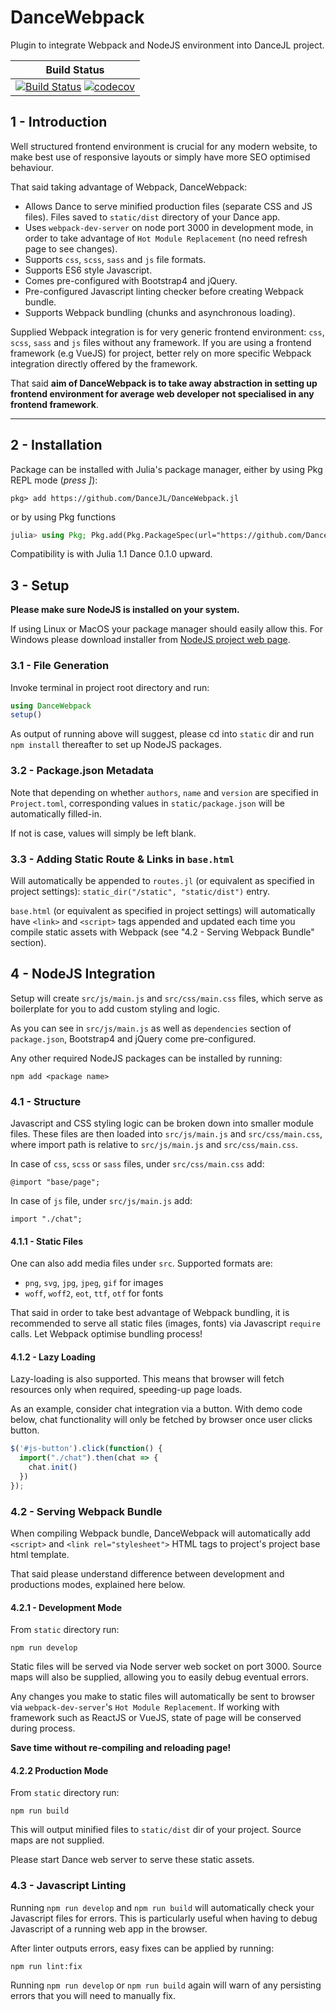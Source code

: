 # DanceWebpack

Plugin to integrate Webpack and NodeJS environment into DanceJL project.

| **Build Status**                                       |
|:------------------------------------------------------:|
| [![Build Status](https://travis-ci.com/DanceJL/DanceWebpack.jl.svg?branch=master)](https://travis-ci.com/DanceJL/DanceWebpack.jl)  [![codecov](https://codecov.io/gh/DanceJL/DanceWebpack.jl/branch/master/graph/badge.svg)](https://codecov.io/gh/DanceJL/DanceWebpack.jl)|

## 1 - Introduction

Well structured frontend environment is crucial for any modern website, to make best use of responsive layouts or simply have more SEO optimised behaviour.

That said taking advantage of Webpack, DanceWebpack:

- Allows Dance to serve minified production files (separate CSS and JS files). Files saved to `static/dist` directory of your Dance app.
- Uses `webpack-dev-server` on node port 3000 in development mode, in order to take advantage of `Hot Module Replacement` (no need refresh page to see changes).
- Supports `css`, `scss`, `sass` and `js` file formats.
- Supports ES6 style Javascript.
- Comes pre-configured with Bootstrap4 and jQuery.
- Pre-configured Javascript linting checker before creating Webpack bundle.
- Supports Webpack bundling (chunks and asynchronous loading).

Supplied Webpack integration is for very generic frontend environment: `css`, `scss`, `sass` and `js` files without any framework.
If you are using a frontend framework (e.g VueJS) for project, better rely on more specific Webpack integration directly offered by the framework.

That said **aim of DanceWebpack is to take away abstraction in setting up frontend environment for average web developer not specialised in any frontend framework**. 

---

## 2 - Installation

Package can be installed with Julia's package manager, either by using Pkg REPL mode (*press ]*):

```
pkg> add https://github.com/DanceJL/DanceWebpack.jl
```

or by using Pkg functions

```julia
julia> using Pkg; Pkg.add(Pkg.PackageSpec(url="https://github.com/DanceJL/DanceWebpack.jl"))
```

Compatibility is with Julia 1.1 Dance 0.1.0 upward.

## 3 - Setup

**Please make sure NodeJS is installed on your system.**

If using Linux or MacOS your package manager should easily allow this.
For Windows please download installer from [NodeJS project web page](https://nodejs.org).

### 3.1 - File Generation

Invoke terminal in project root directory and run:

```julia
using DanceWebpack
setup()
```

As output of running above will suggest, please cd into `static` dir and run `npm install` thereafter to set up NodeJS packages.

### 3.2 - Package.json Metadata

Note that depending on whether `authors`, `name` and `version` are specified in `Project.toml`, corresponding values in `static/package.json` will be automatically filled-in.

If not is case, values will simply be left blank.

### 3.3 - Adding Static Route & Links in `base.html`

Will automatically be appended to `routes.jl` (or equivalent as specified in project settings): `static_dir("/static", "static/dist")` entry.

`base.html` (or equivalent as specified in project settings) will automatically have `<link>` and `<script>` tags appended and updated each time you compile static assets with Webpack (see "4.2 - Serving Webpack Bundle" section).

## 4 - NodeJS Integration

Setup will create `src/js/main.js` and `src/css/main.css` files, which serve as boilerplate for you to add custom styling and logic.

As you can see in `src/js/main.js` as well as `dependencies` section of `package.json`, Bootstrap4 and jQuery come pre-configured.

Any other required NodeJS packages can be installed by running:

```
npm add <package name>
```

### 4.1 - Structure

Javascript and CSS styling logic can be broken down into smaller module files.
These files are then loaded into `src/js/main.js` and `src/css/main.css`, where import path is relative to `src/js/main.js` and `src/css/main.css`.

In case of `css`, `scss` or `sass` files, under `src/css/main.css` add:

```
@import "base/page";
```

In case of `js` file, under `src/js/main.js` add:

```
import "./chat";
```

#### 4.1.1 - Static Files

One can also add media files under `src`. Supported formats are:

- `png`, `svg`, `jpg`, `jpeg`, `gif` for images
- `woff`, `woff2`, `eot`, `ttf`, `otf` for fonts

That said in order to take best advantage of Webpack bundling, it is recommended to serve all static files (images, fonts) via Javascript `require` calls.
Let Webpack optimise bundling process!

#### 4.1.2 - Lazy Loading 

Lazy-loading is also supported.
This means that browser will fetch resources only when required, speeding-up page loads.

As an example, consider chat integration via a button.
With demo code below, chat functionality will only be fetched by browser once user clicks button.

```javascript
$('#js-button').click(function() {
  import("./chat").then(chat => {
    chat.init()
  })
});
```

### 4.2 - Serving Webpack Bundle

When compiling Webpack bundle, DanceWebpack will automatically add `<script>` and `<link rel="stylesheet">` HTML tags to project's project base html template.

That said please understand difference between development and productions modes, explained here below.

#### 4.2.1 -  Development Mode

From `static` directory run:

```
npm run develop
```

Static files will be served via Node server web socket on port 3000.
Source maps will also be supplied, allowing you to easily debug eventual errors.

Any changes you make to static files will automatically be sent to browser via `webpack-dev-server`'s `Hot Module Replacement`.
If working with framework such as ReactJS or VueJS, state of page will be conserved during process.

**Save time without re-compiling and reloading page!**

#### 4.2.2  Production Mode

From `static` directory run:

```
npm run build
```

This will output minified files to `static/dist` dir of your project.
Source maps are not supplied.

Please start Dance web server to serve these static assets.

### 4.3 - Javascript Linting

Running `npm run develop` and `npm run build` will automatically check your Javascript files for errors.
This is particularly useful when having to debug Javascript of a running web app in the browser.

After linter outputs errors, easy fixes can be applied by running:

```
npm run lint:fix
```

Running `npm run develop` or `npm run build` again will warn of any persisting errors that you will need to manually fix.
